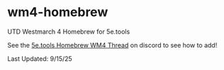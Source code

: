 # wm4-homebrew
UTD Westmarch 4 Homebrew for 5e.tools

See the [5e.tools Homebrew WM4 Thread](https://discord.com/channels/873811700648927252/1417066435141828658) on discord to see how to add!

Last Updated: 9/15/25
